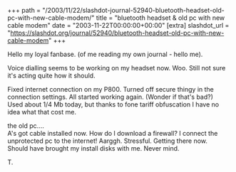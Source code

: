 +++
path = "/2003/11/22/slashdot-journal-52940-bluetooth-headset-old-pc-with-new-cable-modem/"
title = "bluetooth headset & old pc with new cable modem"
date = "2003-11-22T00:00:00+00:00"
[extra]
slashdot_url = "https://slashdot.org/journal/52940/bluetooth-headset-old-pc-with-new-cable-modem"
+++

<p>Hello my loyal fanbase. (of me reading my own journal - hello me).</p>
<p>Voice dialling seems to be working on my headset now. Woo. Still not sure it's acting quite how it should.</p>
<p>Fixed internet connection on my P800. Turned off secure thingy in the connection settings. All started working again. (Wonder if that's bad?)<br>Used about 1/4 Mb today, but thanks to fone tariff obfuscation I have no idea what that cost me.</p>
<p>the old pc....<br>A's got cable installed now. How do I download a firewall? I connect the unprotected pc to the internet! Aarggh. Stressful. Getting there now.<br>Should have brought my install disks with me. Never mind.</p>
<p>T.</p>

